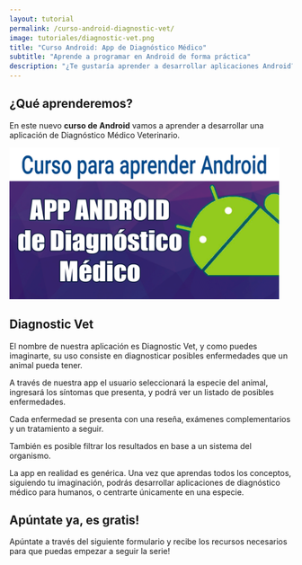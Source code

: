 ```yaml
---
layout: tutorial
permalink: /curso-android-diagnostic-vet/
image: tutoriales/diagnostic-vet.png
title: "Curso Android: App de Diagnóstico Médico"
subtitle: "Aprende a programar en Android de forma práctica"
description: "¿Te gustaría aprender a desarrollar aplicaciones Android? Accede al curso ahora mismo, es gratis!"
---
```


## ¿Qué aprenderemos?
En este nuevo **curso de Android** vamos a aprender a desarrollar una aplicación de Diagnóstico Médico Veterinario.

<div class="text-center">
<a href="https://www.youtube.com/playlist?list=PLzSFZWTjelbI_qvEzuvMhA0xNsKnK1qid" target="_blank">
  <img src="/images/tutoriales/diagnostic-vet.png" alt="App Android Diagnostic Vet" class="img-responsive" width="480">
</a>
</div>

## Diagnostic Vet
El nombre de nuestra aplicación es Diagnostic Vet, y como puedes imaginarte, su uso consiste en diagnosticar posibles enfermedades que un animal pueda tener.

A través de nuestra app el usuario seleccionará la especie del animal, ingresará los síntomas que presenta, y podrá ver un listado de posibles enfermedades.

Cada enfermedad se presenta con una reseña, exámenes complementarios y un tratamiento a seguir.

También es posible filtrar los resultados en base a un sistema del organismo.

La app en realidad es genérica. Una vez que aprendas todos los conceptos, siguiendo tu imaginación, podrás desarrollar aplicaciones de diagnóstico médico para humanos, o centrarte únicamente en una especie.

## Apúntate ya, es gratis!

Apúntate a través del siguiente formulario y recibe los recursos necesarios para que puedas empezar a seguir la serie!

<script type="text/javascript" src="//static.mailerlite.com/data/webforms/385364/t2c9j8.js?v1"></script>
